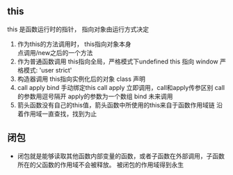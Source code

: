 ## this
this 是函数运行时的指针， 指向对象由运行方式决定
1. 作为this的方法调用时， this指向对象本身     
	点调用/new之后的一个方法
2. 作为普通函数调用   this指向全局，严格模式下undefined
	this 指向 window		严格模式:  'user strict'
3. 构造器调用  this指向实例化后的对象
	class 声明 	
4. call apply bind 手动绑定this
	call apply 立即调用，call和apply传参区别
	call 的参数用逗号隔开  apply的参数为一个数组
	bind 未来调用
5. 箭头函数没有自己的this值，箭头函数中所使用的this来自于函数作用域链
	沿着作用域一直查找，找到为止

## 闭包
- 闭包就是能够读取其他函数内部变量的函数，或者子函数在外部调用，子函数
所在的父函数的作用域不会被释放。
	被闭包的作用域得到永生